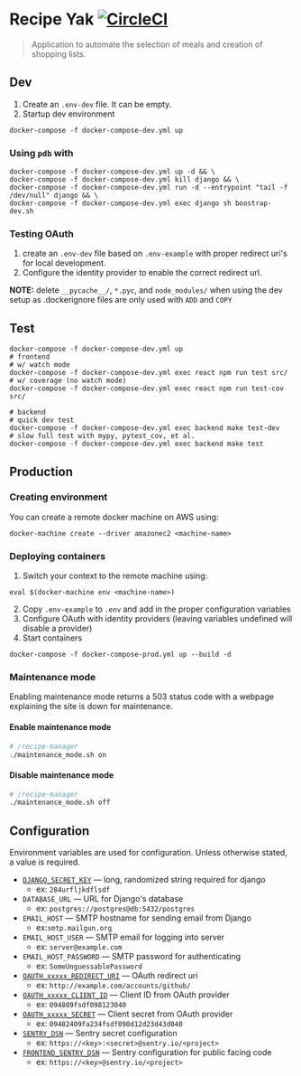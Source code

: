 # Recipe Yak [![CircleCI](https://circleci.com/gh/recipeyak/recipeyak.svg?style=svg)](https://circleci.com/gh/recipeyak/recipeyak)
> Application to automate the selection of meals and creation of shopping lists.

## Dev
1. Create an `.env-dev` file. It can be empty.
2. Startup dev environment
```
docker-compose -f docker-compose-dev.yml up
```

### Using `pdb` with
```
docker-compose -f docker-compose-dev.yml up -d && \
docker-compose -f docker-compose-dev.yml kill django && \
docker-compose -f docker-compose-dev.yml run -d --entrypoint "tail -f /dev/null" django && \
docker-compose -f docker-compose-dev.yml exec django sh boostrap-dev.sh
```

### Testing OAuth
1. create an `.env-dev` file based on `.env-example` with proper redirect uri's for local development.
2. Configure the identity provider to enable the correct redirect url.

**NOTE:** delete `__pycache__/`, `*.pyc`, and `node_modules/` when using the dev
setup as .dockerignore files are only used with `ADD` and `COPY`

## Test

```
docker-compose -f docker-compose-dev.yml up
# frontend
# w/ watch mode
docker-compose -f docker-compose-dev.yml exec react npm run test src/
# w/ coverage (no watch mode)
docker-compose -f docker-compose-dev.yml exec react npm run test-cov src/

# backend
# quick dev test
docker-compose -f docker-compose-dev.yml exec backend make test-dev
# slow full test with mypy, pytest_cov, et al.
docker-compose -f docker-compose-dev.yml exec backend make test
```

## Production
### Creating environment
You can create a remote docker machine on AWS using:
```
docker-machine create --driver amazonec2 <machine-name>
```

### Deploying containers

1. Switch your context to the remote machine using:
```
eval $(docker-machine env <machine-name>)
```

2. Copy `.env-example` to `.env` and add in the proper configuration variables
3. Configure OAuth with identity providers (leaving variables undefined will disable a provider)
4. Start containers
```
docker-compose -f docker-compose-prod.yml up --build -d
```

### Maintenance mode
Enabling maintenance mode returns a 503 status code with a webpage explaining the site is down for maintenance.

#### Enable maintenance mode
```bash
# /recipe-manager
./maintenance_mode.sh on
```

#### Disable maintenance mode
```bash
# /recipe-manager
./maintenance_mode.sh off
```

## Configuration
Environment variables are used for configuration. Unless otherwise stated, a value is required.

- [`DJANGO_SECRET_KEY`][django-secret] — long, randomized string required for django
    + ex: `284urfljkdflsdf`
- `DATABASE_URL` — URL for Django's database
    + ex: `postgres://postgres@db:5432/postgres`
- `EMAIL_HOST` — SMTP hostname for sending email from Django
    + ex:`smtp.mailgun.org`
- `EMAIL_HOST_USER` — SMTP email for logging into server
    + ex: `server@example.com`
- `EMAIL_HOST_PASSWORD` — SMTP password for authenticating
    + ex: `SomeUnguessablePassword`
- [`OAUTH_xxxxx_REDIRECT_URI`][github-redirect-uri] — OAuth redirect uri
    + ex: `http://example.com/accounts/github/`
-   [`OAUTH_xxxxx_CLIENT_ID`][github-oauth] — Client ID from OAuth provider
    +   ex: `094809fsdf098123040`
- [`OAUTH_xxxxx_SECRET`][github-oauth] — Client secret from OAuth provider
    + ex: `09482409fa234fsdf098d12d23d43d040`
- [`SENTRY_DSN`][sentry-dsn] — Sentry secret configuration
    + ex: `https://<key>:<secret>@sentry.io/<project>`
- [`FRONTEND_SENTRY_DSN`][sentry-dsn] — Sentry configuration for public facing code
    + ex: `https://<key>@sentry.io/<project>`

[0]: https://docs.docker.com/engine/reference/builder/#dockerignore-file
[django-secret]: https://docs.djangoproject.com/en/dev/ref/settings/#std:setting-SECRET_KEY
[sentry-dsn]: https://docs.sentry.io/quickstart/#about-the-dsn
[github-redirect-uri]: https://developer.github.com/apps/building-oauth-apps/authorization-options-for-oauth-apps/#redirect-urls
[github-oauth]: https://developer.github.com/apps/building-oauth-apps/authorization-options-for-oauth-apps/#web-application-flow
